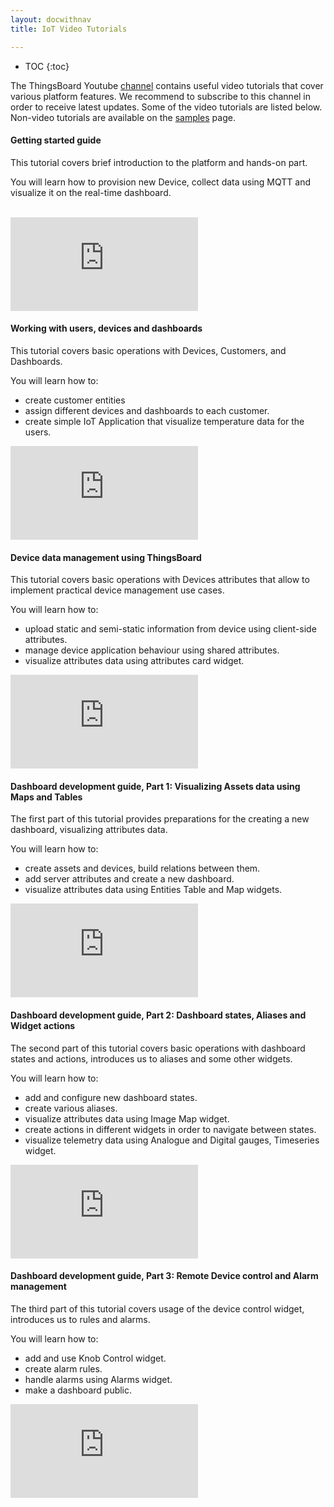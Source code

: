 ```yaml
---
layout: docwithnav
title: IoT Video Tutorials

---
```


* TOC
{:toc}

The ThingsBoard Youtube [channel](https://www.youtube.com/channel/UCDb9fsV-YR4JmnipAMGsVAQ/videos) contains useful video tutorials that cover various platform features.
We recommend to subscribe to this channel in order to receive latest updates. Some of the video tutorials are listed below.
Non-video tutorials are available on the [samples](/docs/samples/) page.

#### Getting started guide

This tutorial covers brief introduction to the platform and hands-on part. 

You will learn how to provision new Device, collect data using MQTT and visualize it on the real-time dashboard.

<br>
<div id="video">  
    <div id="video_wrapper">
        <iframe src="https://www.youtube.com/embed/dIKXFxpfB_Q" frameborder="0" allowfullscreen></iframe>
    </div>
</div>


#### Working with users, devices and dashboards

This tutorial covers basic operations with Devices, Customers, and Dashboards. 

You will learn how to:

 - create customer entities 
 - assign different devices and dashboards to each customer.
 - create simple IoT Application that visualize temperature data for the users.  

<div id="video">  
    <div id="video_wrapper">
        <iframe src="https://www.youtube.com/embed/KMsODExqeIw" frameborder="0" allowfullscreen></iframe>
    </div>
</div>


#### Device data management using ThingsBoard

This tutorial covers basic operations with Devices attributes that allow to implement practical device management use cases.

You will learn how to:

 - upload static and semi-static information from device using client-side attributes. 
 - manage device application behaviour using shared attributes. 
 - visualize attributes data using attributes card widget.

<div id="video">  
    <div id="video_wrapper">
        <iframe src="https://www.youtube.com/embed/JCW_hShAp7I" frameborder="0" allowfullscreen></iframe>
    </div>
</div>


#### Dashboard development guide, Part 1: Visualizing Assets data using Maps and Tables

The first part of this tutorial provides preparations for the creating a new dashboard, visualizing attributes data.

You will learn how to:

- create assets and devices, build relations between them. 
- add server attributes and create a new dashboard.
- visualize attributes data using Entities Table and Map widgets.

<div id="video">  
    <div id="video_wrapper">
        <iframe src="https://www.youtube.com/embed/BhYnKtbUHHI" frameborder="0" allowfullscreen></iframe>
    </div>
</div>


#### Dashboard development guide, Part 2: Dashboard states, Aliases and Widget actions

The second part of this tutorial covers basic operations with dashboard states and actions, introduces us to aliases and some other widgets.

You will learn how to:

- add and configure new dashboard states.
- create various aliases.
- visualize attributes data using Image Map widget.
- create actions in different widgets in order to navigate between states.
- visualize telemetry data using Analogue and Digital gauges, Timeseries widget.

<div id="video">  
    <div id="video_wrapper">
        <iframe src="https://www.youtube.com/embed/DjoAsg3F8OM" frameborder="0" allowfullscreen></iframe>
    </div>
</div>


#### Dashboard development guide, Part 3: Remote Device control and Alarm management

The third part of this tutorial covers usage of the device control widget, introduces us to rules and alarms.

You will learn how to:

- add and use Knob Control widget.
- create alarm rules.
- handle alarms using Alarms widget.
- make a dashboard public.

<div id="video">  
    <div id="video_wrapper">
        <iframe src="https://www.youtube.com/embed/Efvr4vlvU1E" frameborder="0" allowfullscreen></iframe>
    </div>
</div><br>